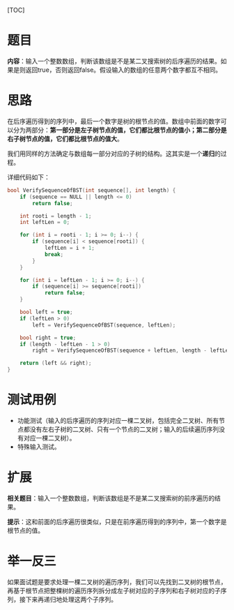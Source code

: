[TOC]

# 题目

**内容**：输入一个整数数组，判断该数组是不是某二叉搜索树的后序遍历的结果。如果是则返回true，否则返回false。假设输入的数组的任意两个数字都互不相同。

# 思路

在后序遍历得到的序列中，最后一个数字是树的根节点的值。数组中前面的数字可以分为两部分：**第一部分是左子树节点的值，它们都比根节点的值小；第二部分是右子树节点的值，它们都比根节点的值大**。

我们用同样的方法确定与数组每一部分对应的子树的结构。这其实是一个**递归**的过程。

详细代码如下：

``` c++
bool VerifySequenceOfBST(int sequence[], int length) {
	if (sequence == NULL || length <= 0)
		return false;

	int rooti = length - 1;
	int leftLen = 0;

	for (int i = rooti - 1; i >= 0; i--) {
		if (sequence[i] < sequence[rooti]) {
			leftLen = i + 1;
			break;
		}
	}

	for (int i = leftLen - 1; i >= 0; i--) {
		if (sequence[i] >= sequence[rooti])
			return false;
	}

	bool left = true;
	if (leftLen > 0)
		left = VerifySequenceOfBST(sequence, leftLen);

	bool right = true;
	if (length - leftLen - 1 > 0)
		right = VerifySequenceOfBST(sequence + leftLen, length - leftLen - 1);

	return (left && right);
}
```

# 测试用例

* 功能测试（输入的后序遍历的序列对应一棵二叉树，包括完全二叉树、所有节点都没有左右子树的二叉树、只有一个节点的二叉树；输入的后续遍历序列没有对应一棵二叉树）。
* 特殊输入测试。

# 扩展

**相关题目**：输入一个整数数组，判断该数组是不是某二叉搜索树的前序遍历的结果。

**提示**：这和前面的后序遍历很类似，只是在前序遍历得到的序列中，第一个数字是根节点的值。

# 举一反三

如果面试题是要求处理一棵二叉树的遍历序列，我们可以先找到二叉树的根节点，再基于根节点把整棵树的遍历序列拆分成左子树对应的子序列和右子树对应的子序列，接下来再递归地处理这两个子序列。